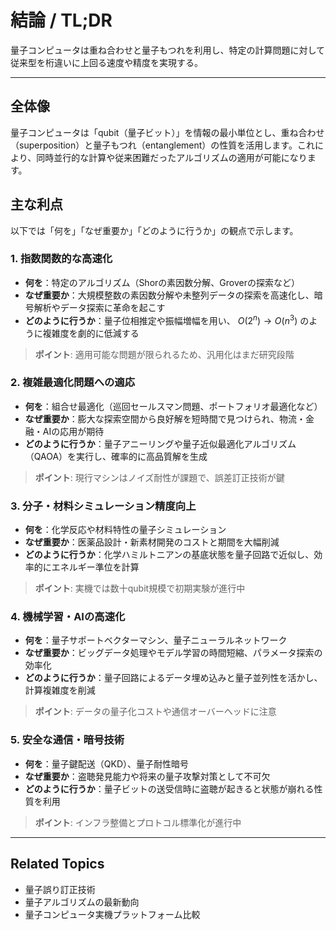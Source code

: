 # 結論 / TL;DR

量子コンピュータは重ね合わせと量子もつれを利用し、特定の計算問題に対して従来型を桁違いに上回る速度や精度を実現する。

---

## 全体像

量子コンピュータは「qubit（量子ビット）」を情報の最小単位とし、重ね合わせ（superposition）と量子もつれ（entanglement）の性質を活用します。これにより、同時並行的な計算や従来困難だったアルゴリズムの適用が可能になります。

## 主な利点

以下では「何を」「なぜ重要か」「どのように行うか」の観点で示します。

### 1. 指数関数的な高速化

* **何を**：特定のアルゴリズム（Shorの素因数分解、Groverの探索など）
* **なぜ重要か**：大規模整数の素因数分解や未整列データの探索を高速化し、暗号解析やデータ探索に革命を起こす
* **どのように行うか**：量子位相推定や振幅増幅を用い、
  $O(2^n) \to O(n^3)$
  のように複雑度を劇的に低減する

> **ポイント**: 適用可能な問題が限られるため、汎用化はまだ研究段階

### 2. 複雑最適化問題への適応

* **何を**：組合せ最適化（巡回セールスマン問題、ポートフォリオ最適化など）
* **なぜ重要か**：膨大な探索空間から良好解を短時間で見つけられ、物流・金融・AIの応用が期待
* **どのように行うか**：量子アニーリングや量子近似最適化アルゴリズム（QAOA）を実行し、確率的に高品質解を生成

> **ポイント**: 現行マシンはノイズ耐性が課題で、誤差訂正技術が鍵

### 3. 分子・材料シミュレーション精度向上

* **何を**：化学反応や材料特性の量子シミュレーション
* **なぜ重要か**：医薬品設計・新素材開発のコストと期間を大幅削減
* **どのように行うか**：化学ハミルトニアンの基底状態を量子回路で近似し、効率的にエネルギー準位を計算

> **ポイント**: 実機では数十qubit規模で初期実験が進行中

### 4. 機械学習・AIの高速化

* **何を**：量子サポートベクターマシン、量子ニューラルネットワーク
* **なぜ重要か**：ビッグデータ処理やモデル学習の時間短縮、パラメータ探索の効率化
* **どのように行うか**：量子回路によるデータ埋め込みと量子並列性を活かし、計算複雑度を削減

> **ポイント**: データの量子化コストや通信オーバーヘッドに注意

### 5. 安全な通信・暗号技術

* **何を**：量子鍵配送（QKD）、量子耐性暗号
* **なぜ重要か**：盗聴発見能力や将来の量子攻撃対策として不可欠
* **どのように行うか**：量子ビットの送受信時に盗聴が起きると状態が崩れる性質を利用

> **ポイント**: インフラ整備とプロトコル標準化が進行中

---

## Related Topics

* 量子誤り訂正技術
* 量子アルゴリズムの最新動向
* 量子コンピュータ実機プラットフォーム比較
